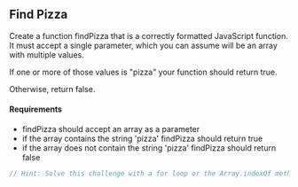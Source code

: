 ## Find Pizza
Create a function findPizza that is a correctly formatted JavaScript function. It must accept a single parameter, which you can assume will be an array with multiple values.

If one or more of those values is "pizza" your function should return true.

Otherwise, return false.

#### Requirements
* findPizza should accept an array as a parameter
* if the array contains the string 'pizza' findPizza should return true
* if the array does not contain the string 'pizza' findPizza should return false

```javascript
// Hint: Solve this challenge with a for loop or the Array.indexOf method.
```